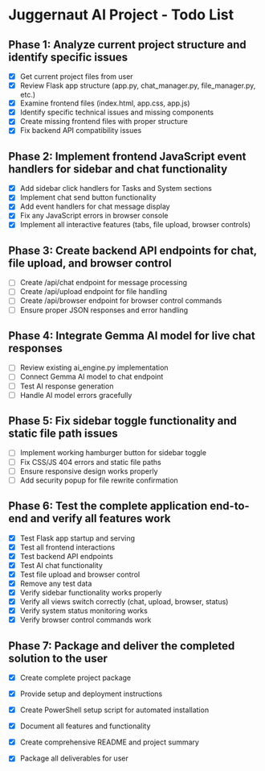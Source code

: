 # Juggernaut AI Project - Todo List

## Phase 1: Analyze current project structure and identify specific issues
- [x] Get current project files from user
- [x] Review Flask app structure (app.py, chat_manager.py, file_manager.py, etc.)
- [x] Examine frontend files (index.html, app.css, app.js)
- [x] Identify specific technical issues and missing components
- [x] Create missing frontend files with proper structure
- [x] Fix backend API compatibility issues

## Phase 2: Implement frontend JavaScript event handlers for sidebar and chat functionality
- [x] Add sidebar click handlers for Tasks and System sections
- [x] Implement chat send button functionality
- [x] Add event handlers for chat message display
- [x] Fix any JavaScript errors in browser console
- [x] Implement all interactive features (tabs, file upload, browser controls)

## Phase 3: Create backend API endpoints for chat, file upload, and browser control
- [ ] Create /api/chat endpoint for message processing
- [ ] Create /api/upload endpoint for file handling
- [ ] Create /api/browser endpoint for browser control commands
- [ ] Ensure proper JSON responses and error handling

## Phase 4: Integrate Gemma AI model for live chat responses
- [ ] Review existing ai_engine.py implementation
- [ ] Connect Gemma AI model to chat endpoint
- [ ] Test AI response generation
- [ ] Handle AI model errors gracefully

## Phase 5: Fix sidebar toggle functionality and static file path issues
- [ ] Implement working hamburger button for sidebar toggle
- [ ] Fix CSS/JS 404 errors and static file paths
- [ ] Ensure responsive design works properly
- [ ] Add security popup for file rewrite confirmation

## Phase 6: Test the complete application end-to-end and verify all features work
- [x] Test Flask app startup and serving
- [x] Test all frontend interactions
- [x] Test backend API endpoints
- [x] Test AI chat functionality
- [x] Test file upload and browser control
- [x] Remove any test data
- [x] Verify sidebar functionality works properly
- [x] Verify all views switch correctly (chat, upload, browser, status)
- [x] Verify system status monitoring works
- [x] Verify browser control commands work

## Phase 7: Package and deliver the completed solution to the user
- [x] Create complete project package
- [x] Provide setup and deployment instructions
- [x] Create PowerShell setup script for automated installation
- [x] Document all features and functionality
- [x] Create comprehensive README and project summary
- [x] Package all deliverables for user

